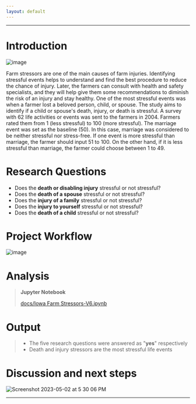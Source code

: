 ```yaml
---
layout: default
---
```











---











# Introduction

![image](https://user-images.githubusercontent.com/130385028/235597546-e7e111f2-886e-46c9-be6f-f6eb81a2c015.png)

Farm stressors are one of the main causes of farm injuries. Identifying stressful events helps to understand and find the best procedure to reduce the chance of injury. Later, the farmers can consult with health and safety specialists, and they will help give them some recommendations to diminish the risk of an injury and stay healthy. One of the most stressful events was when a farmer lost a beloved person, child, or spouse. The study aims to identify if a child or spouse's death, injury, or death is stressful. A survey with 62 life activities or events was sent to the farmers in 2004. Farmers rated them from 1 (less stressful) to 100 (more stressful). The marriage event was set as the baseline (50). In this case, marriage was considered to be neither stressful nor stress-free. If one event is more stressful than marriage, the farmer should input 51 to 100. On the other hand, if it is less stressful than marriage, the farmer could choose between 1 to 49.







# Research Questions

*   Does the **death or disabling injury** stressful or not stressful?
*   Does the **death of a spouse** stressful or not stressful?
*   Does the **injury of a family** stressful or not stressful?
*   Does the **injury to yourself** stressful or not stressful?
*   Does the **death of a child** stressful or not stressful?

# Project Workflow

![image](https://user-images.githubusercontent.com/130385028/235721084-e53429e5-2a25-4888-8756-a5afa2f682c6.png)

# Analysis
>
> **Jupyter Notebook**
> 
> [docs/Iowa Farm Stressors-V6.ipynb](https://github.com/tammy-hirakawa/My-project/blob/master/Iowa%20Farm%20Stressors-V6%20-%20Jupyter%20Notebook.pdf)

# Output

> * The five research questions were answered as "**yes**" respectively
> * Death and injury stressors are the most stressful life events

# Discussion and next steps

![Screenshot 2023-05-02 at 5 30 06 PM](https://user-images.githubusercontent.com/130385028/235799367-f98fe7d9-c1a8-4019-80bc-22c4b29a8eb6.png)

---

